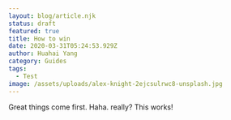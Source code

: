 ```yaml
---
layout: blog/article.njk
status: draft
featured: true
title: How to win
date: 2020-03-31T05:24:53.929Z
author: Huahai Yang
category: Guides
tags:
  - Test
image: /assets/uploads/alex-knight-2ejcsulrwc8-unsplash.jpg
---
```

Great things come first. Haha. really? This works!